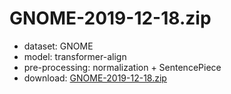 # GNOME-2019-12-18.zip

* dataset: GNOME
* model: transformer-align
* pre-processing: normalization + SentencePiece
* download: [GNOME-2019-12-18.zip](https://object.pouta.csc.fi/OPUS-MT-models/en-cat/GNOME-2019-12-18.zip)
